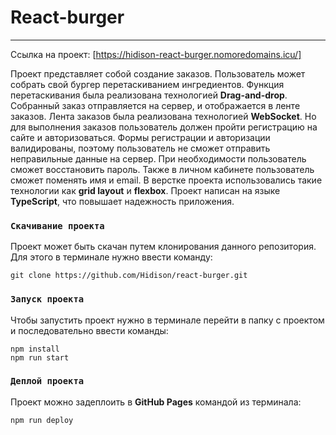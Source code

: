 # React-burger

---

Ссылка на проект: [https://hidison-react-burger.nomoredomains.icu/]

Проект представляет собой создание заказов. Пользователь может собрать свой бургер перетаскиванием ингредиентов. Функция перетаскивания была реализована технологией **Drag-and-drop**. Собранный заказ отправляется на сервер, и отображается в ленте заказов. Лента заказов была реализована технологией **WebSocket**. Но для выполнения заказов пользователь должен пройти регистрацию на сайте и авторизоваться. Формы регистрации и авторизации валидированы, поэтому пользователь не сможет отправить неправильные данные на сервер. При необходимости пользователь сможет восстановить пароль. Также в личном кабинете пользователь сможет поменять имя и email. В верстке проекта использовались такие технологии как **grid layout** и **flexbox**. Проект написан на языке **TypeScript**, что повышает надежность приложения.

### `Скачивание проекта`

Проект может быть скачан путем клонирования данного репозитория. Для этого в терминале нужно ввести команду:

```
git clone https://github.com/Hidison/react-burger.git
```

### `Запуск проекта`

Чтобы запустить проект нужно в терминале перейти в папку с проектом и последовательно ввести команды:

```
npm install
npm run start
```

### `Деплой проекта`

Проект можно задеплоить в **GitHub Pages** командой из терминала:

```
npm run deploy
```

